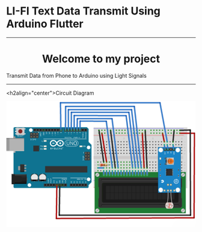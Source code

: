 #                                                                 LI-FI Text Data Transmit Using Arduino Flutter

<hr>

<h1 align="center">Welcome to my project</h1>

Transmit Data from Phone to Arduino using Light Signals

<hr>

<h2align="center">Circuit Diagram </h2>

![Image ALT](https://github.com/SriranganathanG-2601/LI-FI_Text_Data_Transmit_Using_Arduino_Flutter/blob/83bac8a87fefe1b5b307a25559508641d8a5f101/Circuit%20diagram.png)
